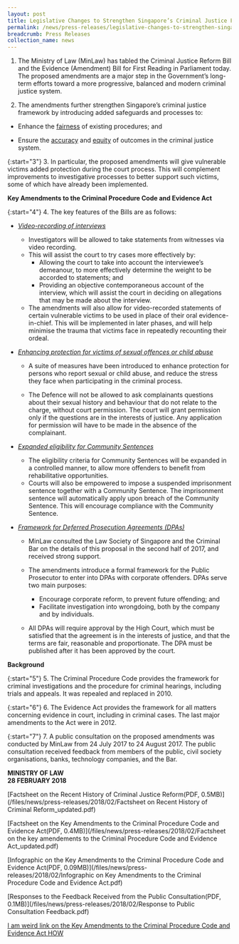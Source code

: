 ```yaml
---
layout: post
title: Legislative Changes to Strengthen Singapore’s Criminal Justice Framework
permalink: /news/press-releases/legislative-changes-to-strengthen-singapores-criminal-justice-fr
breadcrumb: Press Releases
collection_name: news
---
```


1. The Ministry of Law (MinLaw) has tabled the Criminal Justice Reform Bill and the Evidence (Amendment) Bill for First Reading in Parliament today. The proposed amendments are a major step in the Government’s long-term efforts toward a more progressive, balanced and modern criminal justice system.

2. The amendments further strengthen Singapore’s criminal justice framework by introducing added safeguards and processes to:

* Enhance the <u>fairness</u> of existing procedures; and

* Ensure the <u>accuracy</u> and <u>equity</u> of outcomes in the criminal justice system.

{:start="3"}
3. In particular, the proposed amendments will give vulnerable victims added protection during the court process. This will complement improvements to investigative processes to better support such victims, some of which have already been implemented.

**Key Amendments to the Criminal Procedure Code and Evidence Act**

{:start="4"}
4. The key features of the Bills are as follows:
* <i><u>Video-recording of interviews</u></i>
  * Investigators will be allowed to take statements from witnesses via video recording.
  * This will assist the court to try cases more effectively by:
    * Allowing the court to take into account the interviewee’s demeanour, to more effectively determine the weight to be accorded to statements; and
    * Providing an objective contemporaneous account of the interview, which will assist the court in deciding on allegations that may be made about the interview.
  * The amendments will also allow for video-recorded statements of certain vulnerable victims to be used in place of their oral evidence-in-chief. This will be implemented in later phases, and will help minimise the trauma that victims face in repeatedly recounting their ordeal.
    
 * *<u>Enhancing protection for victims of sexual offences or child abuse</u>*

   * A suite of measures have been introduced to enhance protection for persons who report sexual or child abuse, and reduce the stress they face when participating in the criminal process.
    
   * The Defence will not be allowed to ask complainants questions about their sexual history and behaviour that do not relate to the charge, without court permission. The court will grant permission only if the questions are in the interests of justice. Any application for permission will have to be made in the absence of the complainant.
    
 * *<u>Expanded eligibility for Community Sentences</u>* 

   * The eligibility criteria for Community Sentences will be expanded in a controlled manner, to allow more offenders to benefit from rehabilitative opportunities.
   * Courts will also be empowered to impose a suspended imprisonment sentence together with a Community Sentence. The imprisonment sentence will automatically apply upon breach of the Community Sentence. This will encourage compliance with the Community Sentence.
    
 * *<u>Framework for Deferred Prosecution Agreements (DPAs)</u>*

   * MinLaw consulted the Law Society of Singapore and the Criminal Bar on the details of this proposal in the second half of 2017, and received strong support.
    
   * The amendments introduce a formal framework for the Public Prosecutor to enter into DPAs with corporate offenders. DPAs serve two main purposes:
    
       * Encourage corporate reform, to prevent future offending; and 
       * Facilitate investigation into wrongdoing, both by the company and by individuals.
        
   * All DPAs will require approval by the High Court, which must be satisfied that the agreement is in the interests of justice, and that the terms are fair, reasonable and proportionate. The DPA must be published after it has been approved by the court.
    
    
**Background**

{:start="5"}
5. The Criminal Procedure Code provides the framework for criminal investigations and the procedure for criminal hearings, including trials and appeals. It was repealed and replaced in 2010.

{:start="6"}
6. The Evidence Act provides the framework for all matters concerning evidence in court, including in criminal cases. The last major amendments to the Act were in 2012.

{:start="7"}
7. A public consultation on the proposed amendments was conducted by MinLaw from 24 July 2017 to 24 August 2017. The public consultation received feedback from members of the public, civil society organisations, banks, technology companies, and the Bar.

**MINISTRY OF LAW**  
**28 FEBRUARY 2018**

[Factsheet on the Recent History of Criminal Justice Reform(PDF, 0.5MB)](/files/news/press-releases/2018/02/Factsheet on Recent History of Criminal Reform_updated.pdf)

[Factsheet on the Key Amendments to the Criminal Procedure Code and Evidence Act(PDF, 0.4MB)](/files/news/press-releases/2018/02/Factsheet on the key amendements to the Criminal Procedure Code and Evidence Act_updated.pdf)

[Infographic on the Key Amendments to the Criminal Procedure Code and Evidence Act(PDF, 0.09MB)](/files/news/press-releases/2018/02/Infographic on Key Amendments to the Criminal Procedure Code and Evidence Act.pdf)

[Responses to the Feedback Received from the Public Consultation(PDF, 0.1MB)](/files/news/press-releases/2018/02/Response to Public Consultation Feedback.pdf)


<a class="link-long-name" href="/files/news/press-releases/2018/02/Response to Public Consultation Feedback.pdf">I am weird link on the Key Amendments to the Criminal Procedure Code and Evidence Act HOW</a>
